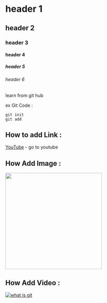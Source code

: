 # header 1
## header 2
### header 3
#### header 4
##### header 5
###### header 6


learn from git hub

ex Git Code : 
```
git init
git add
```

## How to add Link :
[YouTube](https://www.youtube.com/) - go to youtube


## How Add Image :
<div>
<img src='https://camo.githubusercontent.com/ad9a81df6b1e405664c1260db1ac2ca5f677ee07cd26dee7b1a83c955fdeff5f/68747470733a2f2f6e6f72646963617069732e636f6d2f77702d636f6e74656e742f75706c6f6164732f412d53686f72742d47756964652d576861742d54797065732d6f662d417070732d43616e2d42652d4275696c742d576974682d52656163742e706e67' width='300' >
</div>

## How Add Video :

[![what is git](https://camo.githubusercontent.com/ad9a81df6b1e405664c1260db1ac2ca5f677ee07cd26dee7b1a83c955fdeff5f/68747470733a2f2f6e6f72646963617069732e636f6d2f77702d636f6e74656e742f75706c6f6164732f412d53686f72742d47756964652d576861742d54797065732d6f662d417070732d43616e2d42652d4275696c742d576974682d52656163742e706e67)](https://www.youtube.com/watch?v=ihRRf3EjTV8&list=PLYyqC4bNbCIdSZ-JayMLl4WO2Cr995vyS)


